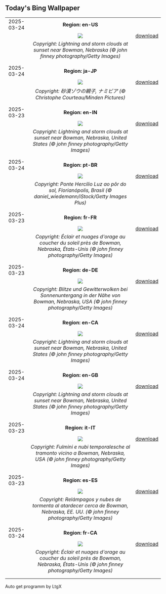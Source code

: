## Today's Bing Wallpaper
|      |      |      |
| :----: | :----: | :----: |
|2025-03-24|**Region: en-US**||
||![](https://www.bing.com/th?id=OHR.NebraskaStorm_EN-US1163295363_UHD.jpg&pid=hp&w=1152&h=648&rs=1&c=4)| [download](https://www.bing.com/th?id=OHR.NebraskaStorm_EN-US1163295363_UHD.jpg)|
||*Copyright: Lightning and storm clouds at sunset near Bowman, Nebraska (© john finney photography/Getty Images)*
||
|||
|2025-03-24|**Region: ja-JP**||
||![](https://www.bing.com/th?id=OHR.ElephantGrass_JA-JP0063384057_UHD.jpg&pid=hp&w=1152&h=648&rs=1&c=4)| [download](https://www.bing.com/th?id=OHR.ElephantGrass_JA-JP0063384057_UHD.jpg)|
||*Copyright: 砂漠ゾウの親子, ナミビア (© Christophe Courteau/Minden Pictures)*
||
|||
|2025-03-23|**Region: en-IN**||
||![](https://www.bing.com/th?id=OHR.NebraskaStorm_EN-IN8540918083_UHD.jpg&pid=hp&w=1152&h=648&rs=1&c=4)| [download](https://www.bing.com/th?id=OHR.NebraskaStorm_EN-IN8540918083_UHD.jpg)|
||*Copyright: Lightning and storm clouds at sunset near Bowman, Nebraska, United States (© john finney photography/Getty Images)*
||
|||
|2025-03-24|**Region: pt-BR**||
||![](https://www.bing.com/th?id=OHR.AniversarioFlorianopolis_PT-BR1020574641_UHD.jpg&pid=hp&w=1152&h=648&rs=1&c=4)| [download](https://www.bing.com/th?id=OHR.AniversarioFlorianopolis_PT-BR1020574641_UHD.jpg)|
||*Copyright: Ponte Hercílio Luz ao pôr do sol, Florianópolis, Brasil (© daniel_wiedemann/iStock/Getty Images Plus)*
||
|||
|2025-03-23|**Region: fr-FR**||
||![](https://www.bing.com/th?id=OHR.NebraskaStorm_FR-FR4537048706_UHD.jpg&pid=hp&w=1152&h=648&rs=1&c=4)| [download](https://www.bing.com/th?id=OHR.NebraskaStorm_FR-FR4537048706_UHD.jpg)|
||*Copyright: Éclair et nuages d'orage au coucher du soleil près de Bowman, Nebraska, États-Unis (© john finney photography/Getty Images)*
||
|||
|2025-03-23|**Region: de-DE**||
||![](https://www.bing.com/th?id=OHR.NebraskaStorm_DE-DE2755671712_UHD.jpg&pid=hp&w=1152&h=648&rs=1&c=4)| [download](https://www.bing.com/th?id=OHR.NebraskaStorm_DE-DE2755671712_UHD.jpg)|
||*Copyright: Blitze und Gewitterwolken bei Sonnenuntergang in der Nähe von Bowman, Nebraska, USA (© john finney photography/Getty Images)*
||
|||
|2025-03-24|**Region: en-CA**||
||![](https://www.bing.com/th?id=OHR.NebraskaStorm_EN-CA8250611097_UHD.jpg&pid=hp&w=1152&h=648&rs=1&c=4)| [download](https://www.bing.com/th?id=OHR.NebraskaStorm_EN-CA8250611097_UHD.jpg)|
||*Copyright: Lightning and storm clouds at sunset near Bowman, Nebraska, United States (© john finney photography/Getty Images)*
||
|||
|2025-03-24|**Region: en-GB**||
||![](https://www.bing.com/th?id=OHR.NebraskaStorm_EN-GB4330008569_UHD.jpg&pid=hp&w=1152&h=648&rs=1&c=4)| [download](https://www.bing.com/th?id=OHR.NebraskaStorm_EN-GB4330008569_UHD.jpg)|
||*Copyright: Lightning and storm clouds at sunset near Bowman, Nebraska, United States (© john finney photography/Getty Images)*
||
|||
|2025-03-23|**Region: it-IT**||
||![](https://www.bing.com/th?id=OHR.NebraskaStorm_IT-IT9749175316_UHD.jpg&pid=hp&w=1152&h=648&rs=1&c=4)| [download](https://www.bing.com/th?id=OHR.NebraskaStorm_IT-IT9749175316_UHD.jpg)|
||*Copyright: Fulmini e nubi temporalesche al tramonto vicino a Bowman, Nebraska, USA (© john finney photography/Getty Images)*
||
|||
|2025-03-23|**Region: es-ES**||
||![](https://www.bing.com/th?id=OHR.NebraskaStorm_ES-ES5763602514_UHD.jpg&pid=hp&w=1152&h=648&rs=1&c=4)| [download](https://www.bing.com/th?id=OHR.NebraskaStorm_ES-ES5763602514_UHD.jpg)|
||*Copyright: Relámpagos y nubes de tormenta al atardecer cerca de Bowman, Nebraska, EE. UU. (© john finney photography/Getty Images)*
||
|||
|2025-03-24|**Region: fr-CA**||
||![](https://www.bing.com/th?id=OHR.NebraskaStorm_FR-CA7356220380_UHD.jpg&pid=hp&w=1152&h=648&rs=1&c=4)| [download](https://www.bing.com/th?id=OHR.NebraskaStorm_FR-CA7356220380_UHD.jpg)|
||*Copyright: Éclair et nuages d'orage au coucher du soleil près de Bowman, Nebraska, États-Unis (© john finney photography/Getty Images)*
||
|||

Auto get programm by LtgX
